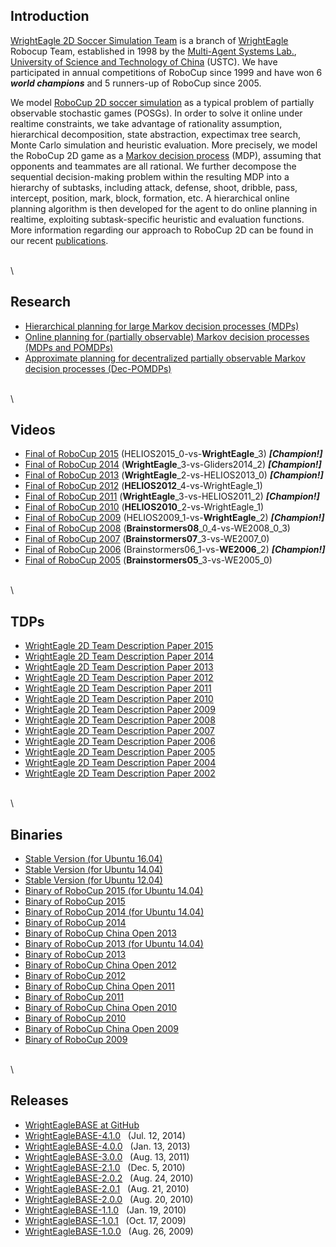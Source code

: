 Introduction
------------

[WrightEagle 2D Soccer Simulation Team](http://www.wrighteagle.org/2d/)
is a branch of [WrightEagle](http://www.wrighteagle.org/) Robocup Team,
established in 1998 by the [Multi-Agent Systems
Lab.](http://wrighteagle.org), [University of Science and Technology of
China](http://www.ustc.edu.cn) (USTC). We have participated in annual
competitions of RoboCup since 1999 and have won 6 ***world champions***
and 5 runners-up of RoboCup since 2005.

We model [RoboCup 2D soccer
simulation](https://en.wikipedia.org/wiki/RoboCup_2D_Soccer_Simulation_League)
as a typical problem of partially observable stochastic games (POSGs).
In order to solve it online under realtime constraints, we take
advantage of rationality assumption, hierarchical decomposition, state
abstraction, expectimax tree search, Monte Carlo simulation
and heuristic evaluation. More
precisely, we model the RoboCup 2D game as a [Markov decision
process](https://en.wikipedia.org/wiki/Markov_decision_process) (MDP),
assuming that opponents and teammates are all rational. We
further decompose the sequential decision-making problem within the
resulting MDP into a hierarchy of subtasks, including attack, defense, 
shoot, dribble, pass, intercept, position, mark, block, formation, etc. 
A hierarchical online
planning algorithm is then developed for the agent to do online planning
in realtime, exploiting subtask-specific heuristic and evaluation
functions. More information regarding our approach to RoboCup 2D can be
found in our recent
[publications](http://wrighteagle2d.github.io/publications.html).

\
\


Research
--------

-   [Hierarchical planning for large Markov decision processes (MDPs)](http://www.wrighteagle.org/en/research/decisionmaking.php)
-   [Online planning for (partially observable) Markov decision processes (MDPs and POMDPs)](http://www.wrighteagle.org/en/research/planning.php)
-   [Approximate planning for decentralized partially observable Markov decision processes (Dec-POMDPs)](http://www.wrighteagle.org/en/research/decpomdp.php)

\
\


Videos
------

-   [Final of RoboCup
    2015](https://www.youtube.com/watch?v=Ptzv9NF9opM) (HELIOS2015\_0-vs-**WrightEagle**\_3) ***[Champion!]***
-   [Final of RoboCup
    2014](https://www.youtube.com/watch?v=kRIygFjlD_Q) (**WrightEagle**\_3-vs-Gliders2014\_2) ***[Champion!]***
-   [Final of RoboCup
    2013](https://www.youtube.com/watch?v=BoWoIc4IrtI) (**WrightEagle**\_2-vs-HELIOS2013\_0) ***[Champion!]***
-   [Final of RoboCup
    2012](https://www.youtube.com/watch?v=cDhSjSYPvdE) (**HELIOS2012**\_4-vs-WrightEagle\_1)
-   [Final of RoboCup
    2011](https://www.youtube.com/watch?v=leNDA5tzUfk) (**WrightEagle**\_3-vs-HELIOS2011\_2) ***[Champion!]***
-   [Final of RoboCup
    2010](https://www.youtube.com/watch?v=BVWkndHk3AE) (**HELIOS2010**\_2-vs-WrightEagle\_1)
-   [Final of RoboCup
    2009](https://www.youtube.com/watch?v=Q18Wxs3Da-8) (HELIOS2009\_1-vs-**WrightEagle**\_2) ***[Champion!]***
-   [Final of RoboCup
    2008](https://www.youtube.com/watch?v=w1c_8TWX8dY) (**Brainstormers08**\_0\_4-vs-WE2008\_0\_3)
-   [Final of RoboCup
    2007](https://www.youtube.com/watch?v=ceDDg_l6_J0) (**Brainstormers07**\_3-vs-WE2007\_0)
-   [Final of RoboCup
    2006](https://www.youtube.com/watch?v=FiFj0HQXaGw) (Brainstormers06\_1-vs-**WE2006**\_2) ***[Champion!]***
-   [Final of RoboCup
    2005](https://www.youtube.com/watch?v=FiFj0HQXaGw) (**Brainstormers05**\_3-vs-WE2005\_0)

\
\


TDPs
----

-   [WrightEagle 2D Team Description Paper
    2015](tdps/WrightEagle2015_2D_Soccer_Simulation_Team_Description_Paper.pdf)
-   [WrightEagle 2D Team Description Paper
    2014](tdps/WrightEagle2014_2D_Soccer_Simulation_Team_Description_Paper.pdf)
-   [WrightEagle 2D Team Description Paper
    2013](tdps/WrightEagle2013_2D_Soccer_Simulation_Team_Description_Paper.pdf)
-   [WrightEagle 2D Team Description Paper
    2012](tdps/WrightEagle2012_2D_Soccer_Simulation_Team_Description_Paper.pdf)
-   [WrightEagle 2D Team Description Paper
    2011](tdps/WrightEagle2011_2D_Soccer_Simulation_Team_Description_Paper.pdf)
-   [WrightEagle 2D Team Description Paper
    2010](tdps/WrightEagle2010_2D_Soccer_Simulation_Team_Description_Paper.pdf)
-   [WrightEagle 2D Team Description Paper
    2009](tdps/WrightEagle2009_2D_Soccer_Simulation_Team_Description_Paper.pdf)
-   [WrightEagle 2D Team Description Paper
    2008](tdps/WrightEagle2008_2D_Soccer_Simulation_Team_Description_Paper.pdf)
-   [WrightEagle 2D Team Description Paper
    2007](tdps/WrightEagle2007_2D_Soccer_Simulation_Team_Description_Paper.pdf)
-   [WrightEagle 2D Team Description Paper
    2006](tdps/WrightEagle2006_2D_Soccer_Simulation_Team_Description_Paper.pdf)
-   [WrightEagle 2D Team Description Paper
    2005](tdps/WrightEagle2005_2D_Soccer_Simulation_Team_Description_Paper.pdf)
-   [WrightEagle 2D Team Description Paper
    2004](tdps/WrightEagle2004_2D_Soccer_Simulation_Team_Description_Paper.pdf)
-   [WrightEagle 2D Team Description Paper
    2002](tdps/WrightEagle2002_2D_Soccer_Simulation_Team_Description_Paper.pdf)

\
\


Binaries
--------

-   [Stable Version (for
    Ubuntu 16.04)](binaries/WrightEagle_stable_ubuntu_16.04.tar.gz)
-   [Stable Version (for
    Ubuntu 14.04)](binaries/WrightEagle_stable_ubuntu_14.04.tar.gz)
-   [Stable Version (for
    Ubuntu 12.04)](binaries/WrightEagle_stable_ubuntu_12.04.tar.gz)
-   [Binary of RoboCup 2015 (for
    Ubuntu 14.04)](binaries/WrightEagle_rc15_ubuntu_14.04_release.tar.gz)
-   [Binary of RoboCup 2015](binaries/WrightEagle_rc15_release.tar.gz)
-   [Binary of RoboCup 2014 (for
    Ubuntu 14.04)](binaries/WrightEagle_rc14_ubuntu_14.04_release.tar.gz)
-   [Binary of RoboCup 2014](binaries/WrightEagle_rc14_release.tar.gz)
-   [Binary of RoboCup China Open
    2013](binaries/WrightEagle_chinaopen13_release.tar.gz)
-   [Binary of RoboCup 2013 (for
    Ubuntu 14.04)](binaries/WrightEagle_rc13_ubuntu_14.04_release.tar.gz)
-   [Binary of RoboCup 2013](binaries/WrightEagle_rc13_release.tar.gz)
-   [Binary of RoboCup China Open
    2012](binaries/WrightEagle_chinaopen12_release.tar.gz)
-   [Binary of RoboCup 2012](binaries/WrightEagle_rc12_release.tar.gz)
-   [Binary of RoboCup China Open
    2011](binaries/WrightEagle_chinaopen11_release.tar.gz)
-   [Binary of RoboCup 2011](binaries/WrightEagle_rc11_release.tar.gz)
-   [Binary of RoboCup China Open
    2010](binaries/WrightEagle_chinaopen10_release.tar.gz)
-   [Binary of RoboCup 2010](binaries/WrightEagle_rc10_release.tar.gz)
-   [Binary of RoboCup China Open
    2009](binaries/WrightEagle_chinaopen09_release.tar.gz)
-   [Binary of RoboCup 2009](binaries/WrightEagle_rc09_release.tar.gz)

\
\


Releases
--------

-   [WrightEagleBASE at
    GitHub](https://github.com/wrighteagle2d/wrighteaglebase)
-   [WrightEagleBASE-4.1.0](releases/WrightEagleBASE-4.1.0.tar.gz)   (Jul.
    12, 2014)
-   [WrightEagleBASE-4.0.0](releases/WrightEagleBASE-4.0.0.tar.gz)   (Jan.
    13, 2013)
-   [WrightEagleBASE-3.0.0](releases/WrightEagleBASE-3.0.0.tar.gz)   (Aug.
    13, 2011)
-   [WrightEagleBASE-2.1.0](releases/WrightEagleBASE-2.1.0.tar.gz)   (Dec.
    5, 2010)
-   [WrightEagleBASE-2.0.2](releases/WrightEagleBASE-2.0.2.tar.gz)   (Aug.
    24, 2010)
-   [WrightEagleBASE-2.0.1](releases/WrightEagleBASE-2.0.1.tar.gz)   (Aug.
    21, 2010)
-   [WrightEagleBASE-2.0.0](releases/WrightEagleBASE-2.0.0.tar.gz)   (Aug.
    20, 2010)
-   [WrightEagleBASE-1.1.0](releases/WrightEagleBASE-1.1.0.tar.gz)   (Jan.
    19, 2010)
-   [WrightEagleBASE-1.0.1](releases/WrightEagleBASE-1.0.1.tar.gz)   (Oct.
    17, 2009)
-   [WrightEagleBASE-1.0.0](releases/WrightEagleBASE-1.0.0.tar.gz)   (Aug.
    26, 2009)


